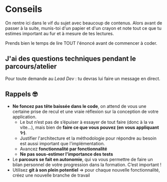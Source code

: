 # Conseils

On rentre ici dans le vif du sujet avec beaucoup de contenus. Alors avant de passer à la suite, munis-toi d'un papier et d'un crayon et note tout ce que tu estimes important au fur et à mesure de tes lectures.

Prends bien le temps de lire TOUT l'énoncé avant de commencer à coder.  

## J'ai des questions techniques pendant le parcours/atelier

Pour toute demande au _Lead Dev_ : tu devras lui faire un message en direct.

## Rappels 🤓

- **Ne foncez pas tête baissée dans le code**, on attend de vous une certaine prise de recul et une vraie réflexion sur la conception de votre application.
  - Le but n’est pas de s’épuiser à essayer de tout faire (donc à la va vite...), mais bien de **faire ce que vous pouvez (en vous appliquant :sparkles:)**.
  - Justifier l'architecture et la méthodologie pour répondre au besoin est aussi important que l'implémentation.
  - Avancez **fonctionnalité par fonctionnalité**
  - **Ne pas sous-estimer l'importance des tests**
- Le **parcours se fait en autonomie**, qui va vous permettre de faire un bilan personnel de votre progression dans la formation. C’est important !
- Utilisez **git à son plein potentiel** => pour chaque nouvelle fonctionnalité, créez une nouvelle branche de travail
